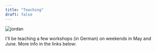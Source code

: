 ```yaml
---
title: "Teaching"
draft: false
---
```


![jordan](/photo3_scaled.jpeg)

I'll be teaching a few workshops (in German) on weekends in May and June. More info in the links below:
